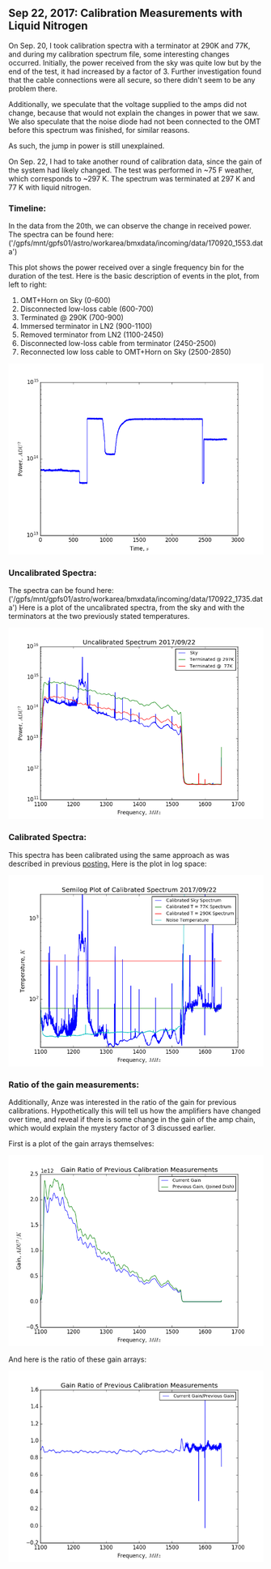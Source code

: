 ## Sep 22, 2017: Calibration Measurements with Liquid Nitrogen

On Sep. 20, I took calibration spectra with a terminator at 290K and 77K, and
during my calibration spectrum file, some interesting changes
occurred. Initially, the power received from the sky was quite low but by the
end of the test, it had increased by a factor of 3. Further investigation found
that the cable connections were all secure, so there didn't seem to be any
problem there. 

Additionally, we speculate that the voltage supplied to the
amps did not change, because that would not explain the changes in power that we
saw. We also speculate that the noise diode had not been connected to the OMT
before this spectrum was finished, for similar reasons. 

As such, the jump in power is still
unexplained.

On Sep. 22, I had to take another round of calibration data, since the gain of
the system had likely changed. The test was performed in ~75 F weather, which
corresponds to ~297 K. The spectrum was terminated at 297 K and 77 K with liquid
nitrogen. 

### Timeline:

In the data from the 20th, we can observe the change in received power. The
spectra can be found here:  ('/gpfs/mnt/gpfs01/astro/workarea/bmxdata/incoming/data/170920_1553.data')

This plot shows the power received over a single frequency bin for the duration
of the test. Here is the basic description of events in the plot, from left to
right:

1) OMT+Horn on Sky (0-600)
2) Disconnected low-loss cable (600-700)
3) Terminated @ 290K (700-900)
4) Immersed terminator in LN2 (900-1100)
5) Removed terminator from LN2 (1100-2450)
6) Disconnected low-loss cable from terminator (2450-2500)
7) Reconnected low loss cable to OMT+Horn on Sky (2500-2850)

![timeline](timeline.png)
 
### Uncalibrated Spectra:

The spectra can be found here: ('/gpfs/mnt/gpfs01/astro/workarea/bmxdata/incoming/data/170922_1735.data')
Here is a plot of the uncalibrated spectra, from the sky and with the
terminators at the two previously stated temperatures.

![raw](rawspec.png)

### Calibrated Spectra:

This spectra has been calibrated using the same approach as was described in
previous [posting.](../20170906_sans_RFI_calibrated_spectrum/index.md)
Here is the plot in log space:

![log](calspec_log.png)

### Ratio of the gain measurements:

Additionally, Anze was interested in the ratio of the gain for previous
calibrations. Hypothetically this will tell us how the amplifiers have changed
over time, and reveal if there is some change in the gain of the amp chain,
which would explain the mystery factor of 3 discussed earlier.

First is a plot of the gain arrays themselves:

![gain](gain.png)

And here is the ratio of these gain arrays:

![ratio](gainratio.png)

